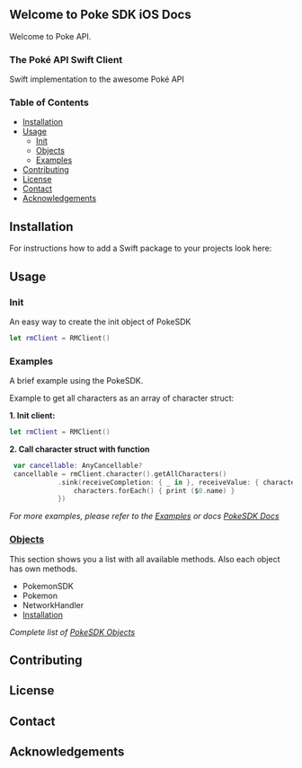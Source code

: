 ## Welcome to Poke SDK iOS Docs

Welcome to Poke API.


### The Poké API Swift Client

Swift implementation to the awesome Poké API


### Table of Contents 

- [Installation](#installation)
- [Usage](#usage)
  - [Init](#init)
  - [Objects](#objects)
  - [Examples](docs/examples.md)
- [Contributing](#contributing)
- [License](#license)
- [Contact](#contact)
- [Acknowledgements](#Acknowledgements)


<!-- INSTALLATION -->
## Installation

For instructions how to add a Swift package to your projects look here:



<!-- USAGE EXAMPLES -->
## Usage

### Init

An easy way to create the init object of PokeSDK

```swift
let rmClient = RMClient()
```

### Examples

A brief example using the PokeSDK.

Example to get all characters as an array of character struct:

**1. Init client:**
```swift
let rmClient = RMClient()
```

**2. Call character struct with function**
```swift
 var cancellable: AnyCancellable?
 cancellable = rmClient.character().getAllCharacters()
            .sink(receiveCompletion: { _ in }, receiveValue: { characters in
                characters.forEach() { print ($0.name) }
            })
```

*For more examples, please refer to the [Examples](docs/examples.md) or docs [PokeSDK Docs](https://mahia113.github.io/pokeSDKiOS/)*


### [Objects](docs/objects.md)

This section shows you a list with all available methods. Also each object has own methods. 

- PokemonSDK
- Pokemon
- NetworkHandler
- [Installation](#installation)

*Complete list of [PokeSDK Objects](docs/objects.md)*

## Contributing

## License

## Contact

## Acknowledgements

